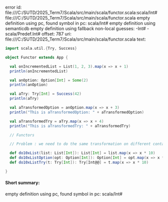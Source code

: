 error id: file:///C:/SUTD/2025_Term7/Scala/src/main/scala/functor.scala:scala/Int#
file:///C:/SUTD/2025_Term7/Scala/src/main/scala/functor.scala
empty definition using pc, found symbol in pc: scala/Int#
empty definition using semanticdb
empty definition using fallback
non-local guesses:
	 -Int#
	 -scala/Predef.Int#
offset: 787
uri: file:///C:/SUTD/2025_Term7/Scala/src/main/scala/functor.scala
text:
```scala
import scala.util.{Try, Success}

object Functor extends App {

  val onIncrementedList = List(1, 2, 3).map(x => x + 1)
  println(onIncrementedList)

  val anOption: Option[Int] = Some(2)
  println(anOption)

  val aTry: Try[Int] = Success(42)
  println(aTry)

  val aTransformedOption = anOption.map(x => x + 3)
  println("This is aTransformedOption: " + aTransformedOption)

  val aTransformedTry = aTry.map(x => x + 4)
  println("This is aTransformedTry: " + aTransformedTry)

  // Functors

  // Problem : we need to do the same transformation on different container types

  def do10xList(list: List[Int]): List[Int] = list.map(x => x * 10)
  def do10xListOption(opt: Option[Int]): Option[Int] = opt.map(x => x * 10)
  def do10xListTry(t: Try[Int]): Try[Int@@] = t.map(x => x * 10)

}

```


#### Short summary: 

empty definition using pc, found symbol in pc: scala/Int#
